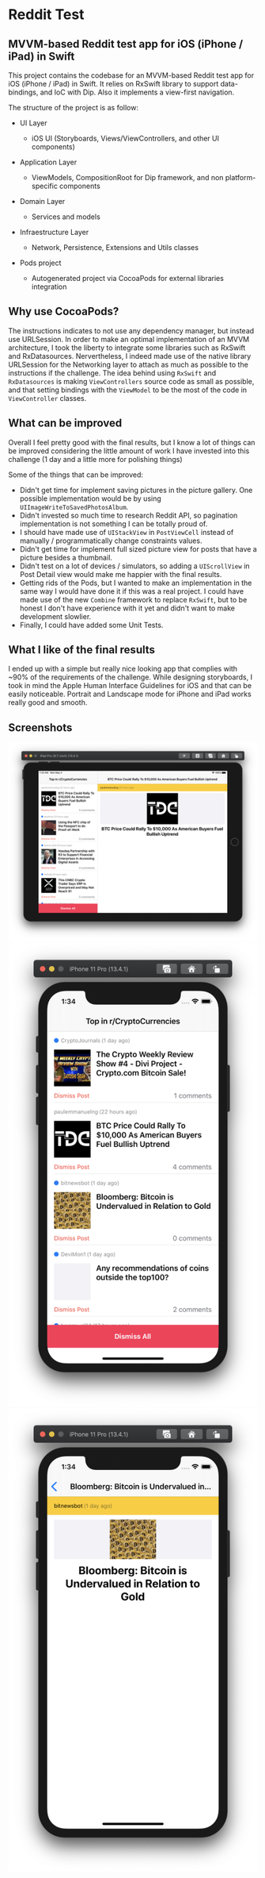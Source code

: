 # Reddit Test

## MVVM-based Reddit test app for iOS (iPhone / iPad) in Swift

This project contains the codebase for an MVVM-based Reddit test app for iOS (iPhone / iPad) in Swift. It relies on RxSwift library to support data-bindings, and IoC with Dip. Also it implements a view-first navigation.

The structure of the project is as follow:

- UI Layer
  - iOS UI (Storyboards, Views/ViewControllers, and other UI components)

- Application Layer
  - ViewModels, CompositionRoot for Dip framework, and non platform-specific components
  
- Domain Layer
  - Services and models

- Infraestructure Layer
  - Network, Persistence, Extensions and Utils classes
 
- Pods project
  - Autogenerated project via CocoaPods for external libraries integration

## Why use CocoaPods?

The instructions indicates to not use any dependency manager, but instead use URLSession. In order to make an optimal implementation of an MVVM architecture, I took the liberty to integrate some libraries such as RxSwift and RxDatasources. Nervertheless, I indeed made use of the native library URLSession for the Networking layer to attach as much as possible to the instructions if the challenge. The idea behind using `RxSwift` and `RxDatasources` is making `ViewControllers` source code as small as possible, and that setting bindings with the `ViewModel` to be the most of the code in `ViewController` classes.

## What can be improved

Overall I feel pretty good with the final results, but I know a lot of things can be improved considering the little amount of work I have invested into this challenge (1 day and a little more for polishing things)

Some of the things that can be improved:
- Didn't get time for implement saving pictures in the picture gallery. One possible implementation would be by using `UIImageWriteToSavedPhotosAlbum`.
- Didn't invested so much time to research Reddit API, so pagination implementation is not something I can be totally proud of.
- I should have made use of `UIStackView` in `PostViewCell` instead of manually / programmatically change constraints values.
- Didn't get time for implement full sized picture view for posts that have a picture besides a thumbnail.
- Didn't test on a lot of devices / simulators, so adding a `UIScrollView` in  Post Detail view would make me happier with the final results.
- Getting rids of the Pods, but I wanted to make an implementation in the same way I would have done it if this was a real project. I could have made use of the new `Combine` framework to replace `RxSwift`, but to be honest I don't have experience with it yet and didn't want to make development slowlier.
- Finally, I could have added some Unit Tests.

## What I like of the final results

I ended up with a simple but really nice looking app that complies with ~90% of the requirements of the challenge. While designing storyboards, I took in mind the Apple Human Interface Guidelines for iOS and that can be easily noticeable. Portrait and Landscape mode for iPhone and iPad works really good and smooth.

## Screenshots

![Reddit Test on iPad](ipad.png)
![Reddit Test on iPhone 1](iphone1.png)
![Reddit Test on iPhone 2](iphone2.png)
